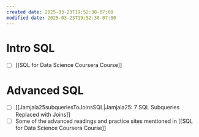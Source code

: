 ```yaml
---
created date: 2025-03-23T19:52:38-07:00
modified date: 2025-03-23T19:52:38-07:00
---
```

# Intro SQL
- [ ] [[SQL for Data Science Coursera Course]]
# Advanced SQL
- [ ] [[Jamjala25subqueriesToJoinsSQL|Jamjala25: 7 SQL Subqueries Replaced with Joins]] 
- [ ] Some of the advanced readings and practice sites mentioned in  [[SQL for Data Science Coursera Course]]